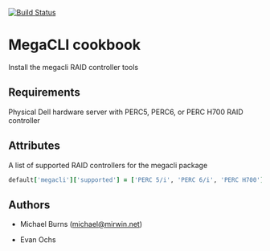 [![Build Status](https://travis-ci.org/mmi-cookbooks/megacli-chef.svg)](https://travis-ci.org/mmi-cookbooks/megacli-chef)

# MegaCLI cookbook

Install the megacli RAID controller tools

## Requirements

Physical Dell hardware server with PERC5, PERC6, or PERC H700 RAID controller

## Attributes

A list of supported RAID controllers for the megacli package

```ruby
default['megacli']['supported'] = ['PERC 5/i', 'PERC 6/i', 'PERC H700']
```

## Authors

* Michael Burns (<michael@mirwin.net>)

* Evan Ochs
